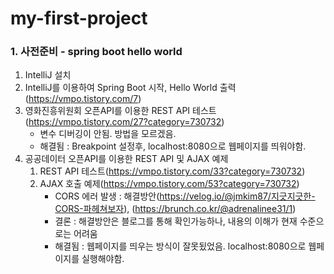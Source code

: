 # my-first-project

### 1. 사전준비 - spring boot hello world

1. IntelliJ 설치
2. IntelliJ를 이용하여 Spring Boot 시작, Hello World 출력(https://vmpo.tistory.com/7)
3. 영화진흥위원회 오픈API를 이용한 REST API 테스트(https://vmpo.tistory.com/27?category=730732)
   - 변수 디버깅이 안됨. 방법을 모르겠음.
   - 해결됨 : Breakpoint 설정후, localhost:8080으로 웹페이지를 띄워야함.
4. 공공데이터 오픈API를 이용한 REST API 및 AJAX 예제
   1. REST API 테스트(https://vmpo.tistory.com/33?category=730732)
   2. AJAX 호출 예제(https://vmpo.tistory.com/53?category=730732)
      - CORS 에러 발생 : 해결방안(https://velog.io/@jmkim87/지긋지긋한-CORS-파헤쳐보자), (https://brunch.co.kr/@adrenalinee31/1)
      - 결론 : 해결방안은 블로그를 통해 확인가능하나, 내용의 이해가 현재 수준으로는 어려움
      - 해결됨 : 웹페이지를 띄우는 방식이 잘못됬었음. localhost:8080으로 웹페이지를 실행해야함.
